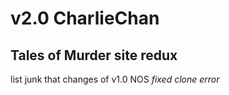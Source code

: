 # v2.0 CharlieChan
## Tales of Murder site redux

list junk that changes of v1.0 NOS
*fixed clone error*